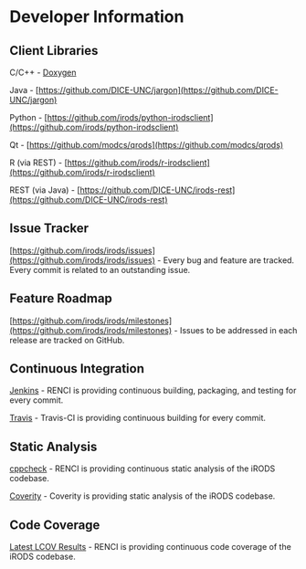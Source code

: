 # Developer Information

## Client Libraries

C/C++ - [Doxygen](doxygen/group__clientAPI.html)

Java - [https://github.com/DICE-UNC/jargon](https://github.com/DICE-UNC/jargon)

Python - [https://github.com/irods/python-irodsclient](https://github.com/irods/python-irodsclient)

Qt - [https://github.com/modcs/qrods](https://github.com/modcs/qrods)

R (via REST) - [https://github.com/irods/r-irodsclient](https://github.com/irods/r-irodsclient)

REST (via Java) - [https://github.com/DICE-UNC/irods-rest](https://github.com/DICE-UNC/irods-rest)

## Issue Tracker

[https://github.com/irods/irods/issues](https://github.com/irods/irods/issues) - Every bug and feature are tracked. Every commit is related to an outstanding issue.

## Feature Roadmap

[https://github.com/irods/irods/milestones](https://github.com/irods/irods/milestones) - Issues to be addressed in each release are tracked on GitHub.

## Continuous Integration

[Jenkins](https://jenkins.irods.org/) - RENCI is providing continuous building, packaging, and testing for every commit.

[Travis](https://travis-ci.org/irods/irods) - Travis-CI is providing continuous building for every commit.

## Static Analysis

[cppcheck](http://ci-dev.renci.org/hudson/view/iRODS/job/irods-cppcheck) - RENCI is providing continuous static analysis of the iRODS codebase.

[Coverity](https://scan.coverity.com/projects/2605) - Coverity is providing static analysis of the iRODS codebase.

## Code Coverage

[Latest LCOV Results](http://www.renci.org/~tgr/irods/coverage/latest/) - RENCI is providing continuous code coverage of the iRODS codebase.

